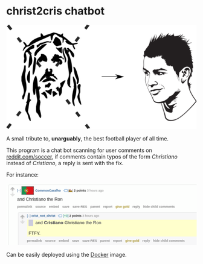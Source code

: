 # christ2cris chatbot

![](chris2cris.png)



A small tribute to, **unarguably**, the best football player of all time.

This program is a chat bot scanning for user comments on [reddit.com/soccer](https://www.reddit.com/r/soccer/), if comments contain typos of the form *Christiano* instead of *Cristiano*, a reply is sent with the fix.


For instance:

![](example.png)


Can be easily deployed using the [Docker](https://www.docker.com/) image.
